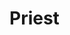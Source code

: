 <!-- TITLE: Priest -->
<!-- SUBTITLE: Stern and revered, these members of the clergy dedicate their lives to theological studies. Their connection to the gods grant them divine powers, able to heal the most tainted of souls with a splash of holy water and prayer. Some priests delve into the world of politics, moving their way up the ranks of the churches, while others go their own route, choosing to live a life of isolation and solitude -->

# Priest